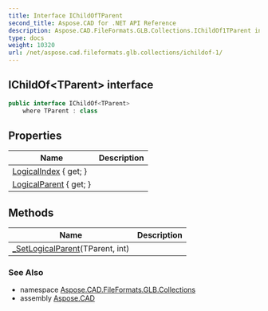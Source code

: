 ```yaml
---
title: Interface IChildOfTParent
second_title: Aspose.CAD for .NET API Reference
description: Aspose.CAD.FileFormats.GLB.Collections.IChildOf1TParent interface. 
type: docs
weight: 10320
url: /net/aspose.cad.fileformats.glb.collections/ichildof-1/
---
```

## IChildOf&lt;TParent&gt; interface

```csharp
public interface IChildOf<TParent>
    where TParent : class
```

## Properties

| Name | Description |
| --- | --- |
| [LogicalIndex](../../aspose.cad.fileformats.glb.collections/ichildof-1/logicalindex/) { get; } |  |
| [LogicalParent](../../aspose.cad.fileformats.glb.collections/ichildof-1/logicalparent/) { get; } |  |

## Methods

| Name | Description |
| --- | --- |
| [_SetLogicalParent](../../aspose.cad.fileformats.glb.collections/ichildof-1/_setlogicalparent/)(TParent, int) |  |

### See Also

* namespace [Aspose.CAD.FileFormats.GLB.Collections](../../aspose.cad.fileformats.glb.collections/)
* assembly [Aspose.CAD](../../)


